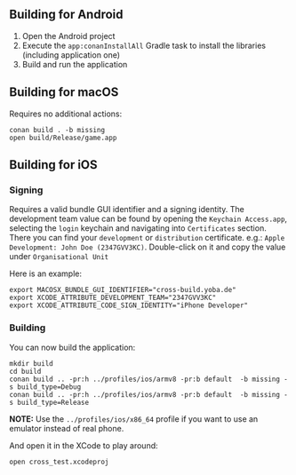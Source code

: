 ## Building for Android

1. Open the Android project
2. Execute the `app:conanInstallAll` Gradle task to install the libraries (including application one)
3. Build and run the application


## Building for macOS

Requires no additional actions:

```shell
conan build . -b missing
open build/Release/game.app
```

## Building for iOS

### Signing

Requires a valid bundle GUI identifier and a signing identity.
The development team value can be found by opening the `Keychain Access.app`, selecting the `login` keychain and navigating
into `Certificates` section. There you can find your `development` or `distribution` certificate. e.g.:
`Apple Development: John Doe (2347GVV3KC)`. Double-click on it and copy the value under `Organisational Unit`


Here is an example:

```shell
export MACOSX_BUNDLE_GUI_IDENTIFIER="cross-build.yoba.de"
export XCODE_ATTRIBUTE_DEVELOPMENT_TEAM="2347GVV3KC"
export XCODE_ATTRIBUTE_CODE_SIGN_IDENTITY="iPhone Developer"
```


### Building

You can now build the application:

```shell
mkdir build
cd build
conan build .. -pr:h ../profiles/ios/armv8 -pr:b default  -b missing -s build_type=Debug
conan build .. -pr:h ../profiles/ios/armv8 -pr:b default  -b missing -s build_type=Release
```

**NOTE:** Use the `../profiles/ios/x86_64` profile if you want to use an emulator instead of real phone.

And open it in the XCode to play around:

```shell
open cross_test.xcodeproj
```
